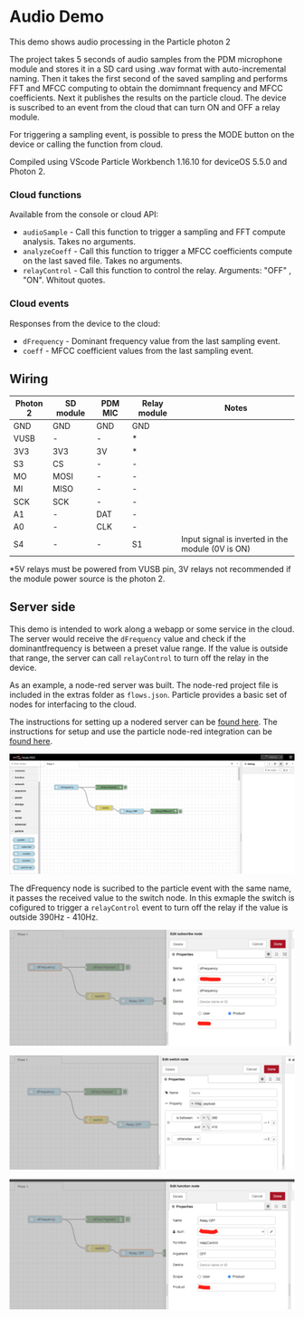 # Audio Demo

This demo shows audio processing in the Particle photon 2

The project takes 5 seconds of audio samples from the PDM microphone module and stores it in a SD card using .wav format with auto-incremental naming. Then it takes the first second of the saved sampling and performs FFT and MFCC computing to obtain the domimnant frequency and MFCC coefficients. Next it publishes the results on the particle cloud. The device is suscribed to an event from the cloud that can turn ON and OFF a relay module.

For triggering a sampling event, is possible to press the MODE button on the device or calling the function from cloud.

Compiled using VScode Particle Workbench 1.16.10 for deviceOS 5.5.0 and Photon 2.

### Cloud functions
Available from the console or cloud API:
* `audioSample` - Call this function to trigger a sampling and FFT compute analysis. Takes no arguments.
* `analyzeCoeff` - Call this function to trigger a MFCC coefficients compute on the last saved file. Takes no arguments.
* `relayControl` - Call this function to control the relay. Arguments: "OFF" , "ON". Whitout quotes.

### Cloud events
Responses from the device to the cloud:
* `dFrequency` - Dominant frequency value from the last sampling event.
* `coeff` - MFCC coefficient values from the last sampling event.

## Wiring
Photon 2 | SD module | PDM MIC | Relay module | Notes 
--- | --- | --- | --- | ---
GND|GND|GND|GND
VUSB|-|-|*|
3V3 | 3V3 | 3V | * |
S3  | CS |-|-
MO  |MOSI|-|-
MI|MISO|-|-
SCK| SCK|-|-
A1 | -|DAT|-
A0 | -|CLK|-
S4|-|-|S1|Input signal is inverted in the module (0V is ON)

*5V relays must be powered from VUSB pin,  3V relays not recommended if the module power source is the photon 2.

## Server side
This demo is intended to work along a webapp or some service in the cloud. The server would receive the `dFrequency` value and check if the dominantfrequency is between a preset value range. If the value is outside that range, the server can call `relayControl` to turn off the relay in the device.

As an example, a node-red server was built. The node-red project file is included in the extras folder as `flows.json`. Particle provides a basic set of nodes for interfacing to the cloud.

The instructions for setting up a nodered server can be [found here](https://nodered.org/#get-started).
The instructions for setup and use the particle node-red integration can be [found here](https://docs.particle.io/reference/cloud-apis/node-red/).

![Alt text](extras/image.png)

The dFrequency node is sucribed to the particle event with the same name, it passes the received value to the switch node. In this exmaple the switch is cofigured to trigger a `relayControl` event to turn off the relay if the value is outside 390Hz - 410Hz.

![Alt text](extras/image1.png)

![Alt text](extras/image2.png)

![Alt text](extras/image3.png)
